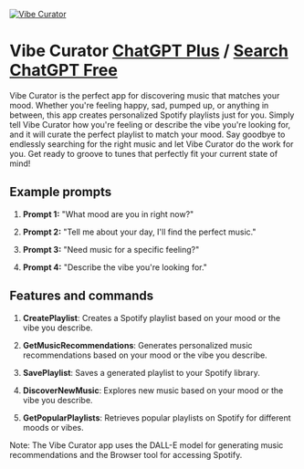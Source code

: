 
[![Vibe Curator](https://files.oaiusercontent.com/file-y6ZgjOkQf9WWfctGm4L6ns9P?se=2123-10-19T01%3A22%3A50Z&sp=r&sv=2021-08-06&sr=b&rscc=max-age%3D31536000%2C%20immutable&rscd=attachment%3B%20filename%3De34b4406-1a0a-4603-836d-caa1311fa408.png&sig=L8szQ3D5DHbdCTqmmF7aMelXVbJAq8CkEKFheDS4lMc%3D)](https://chat.openai.com/g/g-EmVUulPJV-vibe-curator)

# Vibe Curator [ChatGPT Plus](https://chat.openai.com/g/g-EmVUulPJV-vibe-curator) / [Search ChatGPT Free](https://gptcall.net/index.html#/?search=Vibe%20Curator)

Vibe Curator is the perfect app for discovering music that matches your mood. Whether you're feeling happy, sad, pumped up, or anything in between, this app creates personalized Spotify playlists just for you. Simply tell Vibe Curator how you're feeling or describe the vibe you're looking for, and it will curate the perfect playlist to match your mood. Say goodbye to endlessly searching for the right music and let Vibe Curator do the work for you. Get ready to groove to tunes that perfectly fit your current state of mind!

## Example prompts

1. **Prompt 1:** "What mood are you in right now?"

2. **Prompt 2:** "Tell me about your day, I'll find the perfect music."

3. **Prompt 3:** "Need music for a specific feeling?"

4. **Prompt 4:** "Describe the vibe you're looking for."

## Features and commands

1. **CreatePlaylist**: Creates a Spotify playlist based on your mood or the vibe you describe.

2. **GetMusicRecommendations**: Generates personalized music recommendations based on your mood or the vibe you describe.

3. **SavePlaylist**: Saves a generated playlist to your Spotify library.

4. **DiscoverNewMusic**: Explores new music based on your mood or the vibe you describe.

5. **GetPopularPlaylists**: Retrieves popular playlists on Spotify for different moods or vibes.

Note: The Vibe Curator app uses the DALL-E model for generating music recommendations and the Browser tool for accessing Spotify.



